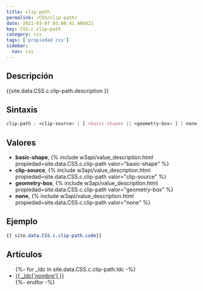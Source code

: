 ```yaml
---
title: clip-path
permalink: /CSS/clip-path/
date: 2021-03-07 03:00:41.486421
key: CSS.c.clip-path
category: css
tags: ['propiedad css']
sidebar: 
  nav: css
---
```


## Descripción
{{site.data.CSS.c.clip-path.description }}

## Sintaxis
~~~css
clip-path : <clip-source> | [ <basic-shape> || <geometry-box> ] | none
~~~

## Valores
* **basic-shape**,  {% include w3api/value_description.html propiedad=site.data.CSS.c.clip-path valor="basic-shape" %}
* **clip-source**,  {% include w3api/value_description.html propiedad=site.data.CSS.c.clip-path valor="clip-source" %}
* **geometry-box**,  {% include w3api/value_description.html propiedad=site.data.CSS.c.clip-path valor="geometry-box" %}
* **none**,  {% include w3api/value_description.html propiedad=site.data.CSS.c.clip-path valor="none" %}

## Ejemplo
~~~css
{{ site.data.CSS.c.clip-path.code}}
~~~

## Artículos
<ul>
{%- for _ldc in site.data.CSS.c.clip-path.ldc -%}
   <li>
       <a href="{{_ldc['url'] }}">{{ _ldc['nombre'] }}</a>
   </li>
{%- endfor -%}
</ul>
